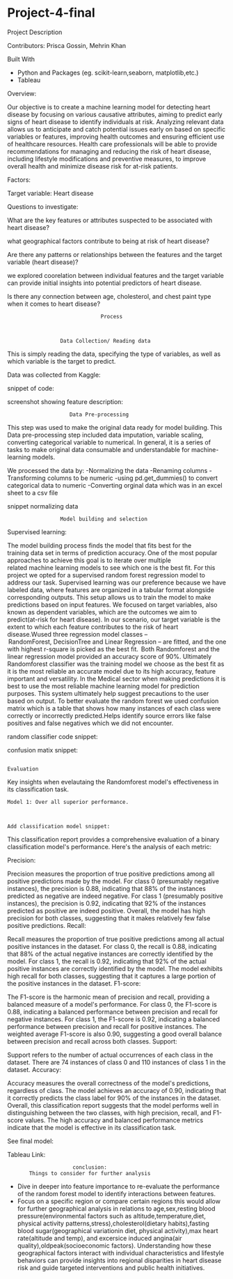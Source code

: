 # Project-4-final

Project Description

Contributors:
Prisca Gossin,
Mehrin Khan 

Built With
* Python and Packages (eg. scikit-learn,seaborn, matplotlib,etc.)
* Tableau


Overview:

Our objective is to create a machine learning model for detecting heart disease by focusing on various causative attributes, aiming to predict early signs of heart disease to identify individuals at risk. Analyzing relevant data allows us to anticipate and catch potential issues early on based on specific variables or features, improving health outcomes and ensuring efficient use of healthcare resources. Health care professionals will be able to provide recommendations for managing and reducing the risk of heart disease, including lifestyle modifications and preventive measures, to improve overall health and minimize disease risk for at-risk patients.


Factors:

Target variable: Heart disease 


Questions to investigate: 


What are the key features or attributes suspected to be associated with heart disease?

what geographical factors contribute to being at risk of heart disease?


Are there any patterns or relationships between the features and the target variable (heart disease)?

we explored coorelation between individual features and the target variable can provide initial insights into potential predictors of heart disease.

Is there any connection between age, cholesterol, and chest paint type when it comes to heart disease?
                                  
                                  
                                  
                                  
                                  
                                  
                                  
                                  Process



                     Data Collection/ Reading data

This is simply reading the data, specifying the type of variables, as well as which variable is the target to predict.

Data was collected from Kaggle: 

snippet of code:

screenshot showing feature description:



                        Data Pre-processing

This step was used to make the original data ready for model building. This Data pre-processing step included data imputation, variable scaling, converting categorical variable to numerical. In general, it is a series of tasks to make original data consumable and understandable for machine-learning models. 

We processed the data by:
-Normalizing the data
-Renaming columns
-Transforming columns to be numeric
-using pd.get_dummies() to convert categorical data to numeric
-Converting orginal data which was in an excel sheet to a csv file

snippet normalizing data





                     Model building and selection

Supervised learning:

The model building process finds the model that fits best for the training data set in terms of prediction accuracy. One of the most popular approaches to achieve this goal is to iterate over multiple related machine learning models to see which one is the best fit. For this project we opted for a supervised random forest regression model to address our task. Supervised learning was our preference because we have labeled data, where features are organized in a tabular format alongside corresponding outputs. This setup allows us to train the model to make predictions based on input features. We focused on target variables, also known as dependent variables, which are the outcomes we aim to predict(at-risk for heart disease). In our scenario, our target variable is the extent to which each feature contributes to the risk of heart disease.Wused three regression model classes – RandomForest, DecisionTree and Linear Regression – are fitted, and the one with highest r-square is picked as the best fit.  Both Randomforest and the linear regression model provided an accuracy score of 90%. Ultimately Randomforest classifier was the training model we choose as the best fit as it is the most reliable an accurate model due to its high accuracy, feature important and versatility. In the Medical sector when making predictions it is best to use the most reliable machine learning model for prediction purposes. This system ultimately help suggest precautions to the user based on output. To better evaluate the random forest we used confusion matrix  which is a table that shows how many instances of each class were correctly or incorrectly predicted.Helps identify source errors like false positives and false negatives which we did not encounter. 


random classifier code snippet:


confusion matix snippet:




                                                                                    Evaluation
   
    
Key insights when evelautaing the Randomforest model's effectiveness in its classification task.
    
    Model 1: Over all superior performance.
    
    
    
    Add classification model snippet:


This classification report provides a comprehensive evaluation of a binary classification model's performance. Here's the analysis of each metric:

Precision:

Precision measures the proportion of true positive predictions among all positive predictions made by the model.
For class 0 (presumably negative instances), the precision is 0.88, indicating that 88% of the instances predicted as negative are indeed negative.
For class 1 (presumably positive instances), the precision is 0.92, indicating that 92% of the instances predicted as positive are indeed positive.
Overall, the model has high precision for both classes, suggesting that it makes relatively few false positive predictions.
Recall:

Recall measures the proportion of true positive predictions among all actual positive instances in the dataset.
For class 0, the recall is 0.88, indicating that 88% of the actual negative instances are correctly identified by the model.
For class 1, the recall is 0.92, indicating that 92% of the actual positive instances are correctly identified by the model.
The model exhibits high recall for both classes, suggesting that it captures a large portion of the positive instances in the dataset.
F1-score:

The F1-score is the harmonic mean of precision and recall, providing a balanced measure of a model's performance.
For class 0, the F1-score is 0.88, indicating a balanced performance between precision and recall for negative instances.
For class 1, the F1-score is 0.92, indicating a balanced performance between precision and recall for positive instances.
The weighted average F1-score is also 0.90, suggesting a good overall balance between precision and recall across both classes.
Support:

Support refers to the number of actual occurrences of each class in the dataset.
There are 74 instances of class 0 and 110 instances of class 1 in the dataset.
Accuracy:

Accuracy measures the overall correctness of the model's predictions, regardless of class.
The model achieves an accuracy of 0.90, indicating that it correctly predicts the class label for 90% of the instances in the dataset.
Overall, this classification report suggests that the model performs well in distinguishing between the two classes, with high precision, recall, and F1-score values. The high accuracy and balanced performance metrics indicate that the model is effective in its classification task.

See final model:



Tableau Link: 
        
        
                         conclusion:
           Things to consider for further analysis

- Dive in deeper into feature importance to re-evaluate the performance of the random forest model to identify interactions between features.
 - Focus on a specific region or compare certain regions this would allow for further geographical analysis in relations to age,sex,resting blood pressure(environmental factors such as altitude,temperature,diet, physical activity patterns,stress),cholesterol(dietary habits),fasting blood sugar(geographical variationin diet, physical activity),max heart rate(altitude and temp), and excersice induced angina(air quality),oldpeak(socioeconomic factors). Understanding how these geographical factors interact with individual characteristics and lifestyle behaviors can provide insights into regional disparities in heart disease risk and guide targeted interventions and public health initiatives.
 

